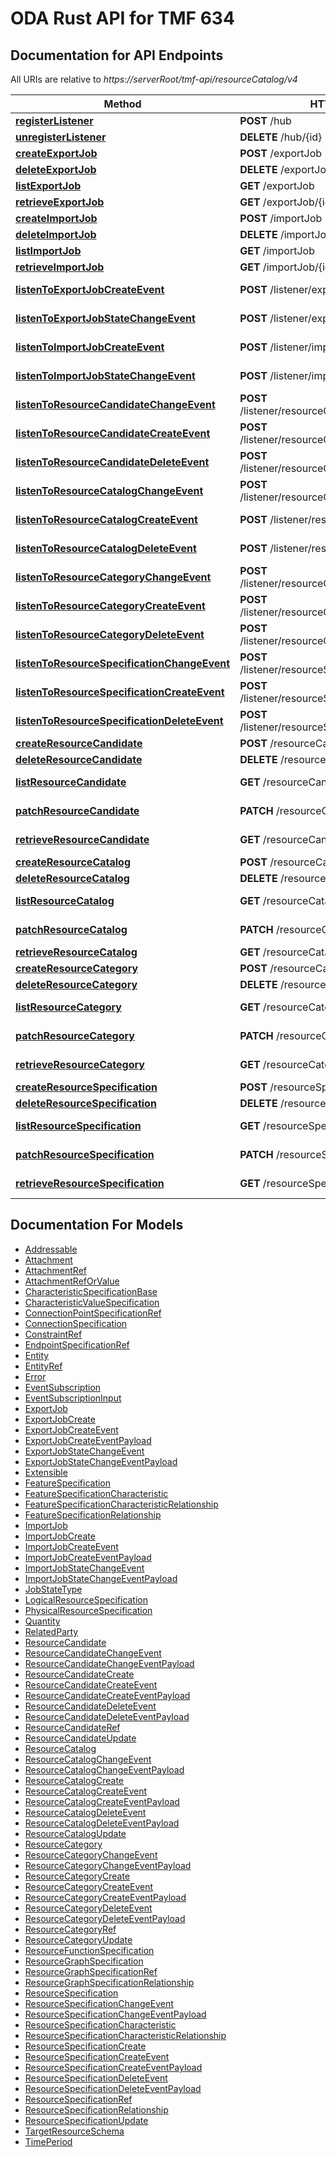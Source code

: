 # ODA Rust API for TMF 634

## Documentation for API Endpoints

All URIs are relative to *https://serverRoot/tmf-api/resourceCatalog/v4*

Method | HTTP request | Description
------------- | ------------- | -------------
[**registerListener**](docs/events_subscription_api.md#registerListener) | **POST** /hub | Register a listener
[**unregisterListener**](docs/events_subscription_api.md#unregisterListener) | **DELETE** /hub/{id} | Unregister a listener
[**createExportJob**](docs/export_job_api.md#createExportJob) | **POST** /exportJob | Creates a ExportJob
[**deleteExportJob**](docs/export_job_api.md#deleteExportJob) | **DELETE** /exportJob/{id} | Deletes a ExportJob
[**listExportJob**](docs/export_job_api.md#listExportJob) | **GET** /exportJob | List or find ExportJob objects
[**retrieveExportJob**](docs/export_job_api.md#retrieveExportJob) | **GET** /exportJob/{id} | Retrieves a ExportJob by ID
[**createImportJob**](docs/import_job_api.md#createImportJob) | **POST** /importJob | Creates a ImportJob
[**deleteImportJob**](docs/import_job_api.md#deleteImportJob) | **DELETE** /importJob/{id} | Deletes a ImportJob
[**listImportJob**](docs/import_job_api.md#listImportJob) | **GET** /importJob | List or find ImportJob objects
[**retrieveImportJob**](docs/import_job_api.md#retrieveImportJob) | **GET** /importJob/{id} | Retrieves a ImportJob by ID
[**listenToExportJobCreateEvent**](docs/notification_listeners_client_side_api.md#listenToExportJobCreateEvent) | **POST** /listener/exportJobCreateEvent | Client listener for entity ExportJobCreateEvent
[**listenToExportJobStateChangeEvent**](docs/notification_listeners_client_side_api.md#listenToExportJobStateChangeEvent) | **POST** /listener/exportJobStateChangeEvent | Client listener for entity ExportJobStateChangeEvent
[**listenToImportJobCreateEvent**](docs/notification_listeners_client_side_api.md#listenToImportJobCreateEvent) | **POST** /listener/importJobCreateEvent | Client listener for entity ImportJobCreateEvent
[**listenToImportJobStateChangeEvent**](docs/notification_listeners_client_side_api.md#listenToImportJobStateChangeEvent) | **POST** /listener/importJobStateChangeEvent | Client listener for entity ImportJobStateChangeEvent
[**listenToResourceCandidateChangeEvent**](docs/notification_listeners_client_side_api.md#listenToResourceCandidateChangeEvent) | **POST** /listener/resourceCandidateChangeEvent | Client listener for entity ResourceCandidateChangeEvent
[**listenToResourceCandidateCreateEvent**](docs/notification_listeners_client_side_api.md#listenToResourceCandidateCreateEvent) | **POST** /listener/resourceCandidateCreateEvent | Client listener for entity ResourceCandidateCreateEvent
[**listenToResourceCandidateDeleteEvent**](docs/notification_listeners_client_side_api.md#listenToResourceCandidateDeleteEvent) | **POST** /listener/resourceCandidateDeleteEvent | Client listener for entity ResourceCandidateDeleteEvent
[**listenToResourceCatalogChangeEvent**](docs/notification_listeners_client_side_api.md#listenToResourceCatalogChangeEvent) | **POST** /listener/resourceCatalogChangeEvent | Client listener for entity ResourceCatalogChangeEvent
[**listenToResourceCatalogCreateEvent**](docs/notification_listeners_client_side_api.md#listenToResourceCatalogCreateEvent) | **POST** /listener/resourceCatalogCreateEvent | Client listener for entity ResourceCatalogCreateEvent
[**listenToResourceCatalogDeleteEvent**](docs/notification_listeners_client_side_api.md#listenToResourceCatalogDeleteEvent) | **POST** /listener/resourceCatalogDeleteEvent | Client listener for entity ResourceCatalogDeleteEvent
[**listenToResourceCategoryChangeEvent**](docs/notification_listeners_client_side_api.md#listenToResourceCategoryChangeEvent) | **POST** /listener/resourceCategoryChangeEvent | Client listener for entity ResourceCategoryChangeEvent
[**listenToResourceCategoryCreateEvent**](docs/notification_listeners_client_side_api.md#listenToResourceCategoryCreateEvent) | **POST** /listener/resourceCategoryCreateEvent | Client listener for entity ResourceCategoryCreateEvent
[**listenToResourceCategoryDeleteEvent**](docs/notification_listeners_client_side_api.md#listenToResourceCategoryDeleteEvent) | **POST** /listener/resourceCategoryDeleteEvent | Client listener for entity ResourceCategoryDeleteEvent
[**listenToResourceSpecificationChangeEvent**](docs/notification_listeners_client_side_api.md#listenToResourceSpecificationChangeEvent) | **POST** /listener/resourceSpecificationChangeEvent | Client listener for entity ResourceSpecificationChangeEvent
[**listenToResourceSpecificationCreateEvent**](docs/notification_listeners_client_side_api.md#listenToResourceSpecificationCreateEvent) | **POST** /listener/resourceSpecificationCreateEvent | Client listener for entity ResourceSpecificationCreateEvent
[**listenToResourceSpecificationDeleteEvent**](docs/notification_listeners_client_side_api.md#listenToResourceSpecificationDeleteEvent) | **POST** /listener/resourceSpecificationDeleteEvent | Client listener for entity ResourceSpecificationDeleteEvent
[**createResourceCandidate**](docs/resource_candidate_api.md#createResourceCandidate) | **POST** /resourceCandidate | Creates a ResourceCandidate
[**deleteResourceCandidate**](docs/resource_candidate_api.md#deleteResourceCandidate) | **DELETE** /resourceCandidate/{id} | Deletes a ResourceCandidate
[**listResourceCandidate**](docs/resource_candidate_api.md#listResourceCandidate) | **GET** /resourceCandidate | List or find ResourceCandidate objects
[**patchResourceCandidate**](docs/resource_candidate_api.md#patchResourceCandidate) | **PATCH** /resourceCandidate/{id} | Updates partially a ResourceCandidate
[**retrieveResourceCandidate**](docs/resource_candidate_api.md#retrieveResourceCandidate) | **GET** /resourceCandidate/{id} | Retrieves a ResourceCandidate by ID
[**createResourceCatalog**](docs/resource_catalog_api.md#createResourceCatalog) | **POST** /resourceCatalog | Creates a ResourceCatalog
[**deleteResourceCatalog**](docs/resource_catalog_api.md#deleteResourceCatalog) | **DELETE** /resourceCatalog/{id} | Deletes a ResourceCatalog
[**listResourceCatalog**](docs/resource_catalog_api.md#listResourceCatalog) | **GET** /resourceCatalog | List or find ResourceCatalog objects
[**patchResourceCatalog**](docs/resource_catalog_api.md#patchResourceCatalog) | **PATCH** /resourceCatalog/{id} | Updates partially a ResourceCatalog
[**retrieveResourceCatalog**](docs/resource_catalog_api.md#retrieveResourceCatalog) | **GET** /resourceCatalog/{id} | Retrieves a ResourceCatalog by ID
[**createResourceCategory**](docs/resource_category_api.md#createResourceCategory) | **POST** /resourceCategory | Creates a ResourceCategory
[**deleteResourceCategory**](docs/resource_category_api.md#deleteResourceCategory) | **DELETE** /resourceCategory/{id} | Deletes a ResourceCategory
[**listResourceCategory**](docs/resource_category_api.md#listResourceCategory) | **GET** /resourceCategory | List or find ResourceCategory objects
[**patchResourceCategory**](docs/resource_category_api.md#patchResourceCategory) | **PATCH** /resourceCategory/{id} | Updates partially a ResourceCategory
[**retrieveResourceCategory**](docs/resource_category_api.md#retrieveResourceCategory) | **GET** /resourceCategory/{id} | Retrieves a ResourceCategory by ID
[**createResourceSpecification**](docs/resource_specification_api.md#createResourceSpecification) | **POST** /resourceSpecification | Creates a ResourceSpecification
[**deleteResourceSpecification**](docs/resource_specification_api.md#deleteResourceSpecification) | **DELETE** /resourceSpecification/{id} | Deletes a ResourceSpecification
[**listResourceSpecification**](docs/resource_specification_api.md#listResourceSpecification) | **GET** /resourceSpecification | List or find ResourceSpecification objects
[**patchResourceSpecification**](docs/resource_specification_api.md#patchResourceSpecification) | **PATCH** /resourceSpecification/{id} | Updates partially a ResourceSpecification
[**retrieveResourceSpecification**](docs/resource_specification_api.md#retrieveResourceSpecification) | **GET** /resourceSpecification/{id} | Retrieves a ResourceSpecification by ID


## Documentation For Models

 - [Addressable](docs/Addressable.md)
 - [Attachment](docs/Attachment.md)
 - [AttachmentRef](docs/AttachmentRef.md)
 - [AttachmentRefOrValue](docs/AttachmentRefOrValue.md)
 - [CharacteristicSpecificationBase](docs/CharacteristicSpecificationBase.md)
 - [CharacteristicValueSpecification](docs/CharacteristicValueSpecification.md)
 - [ConnectionPointSpecificationRef](docs/ConnectionPointSpecificationRef.md)
 - [ConnectionSpecification](docs/ConnectionSpecification.md)
 - [ConstraintRef](docs/ConstraintRef.md)
 - [EndpointSpecificationRef](docs/EndpointSpecificationRef.md)
 - [Entity](docs/Entity.md)
 - [EntityRef](docs/EntityRef.md)
 - [Error](docs/Error.md)
 - [EventSubscription](docs/EventSubscription.md)
 - [EventSubscriptionInput](docs/EventSubscriptionInput.md)
 - [ExportJob](docs/ExportJob.md)
 - [ExportJobCreate](docs/ExportJobCreate.md)
 - [ExportJobCreateEvent](docs/ExportJobCreateEvent.md)
 - [ExportJobCreateEventPayload](docs/ExportJobCreateEventPayload.md)
 - [ExportJobStateChangeEvent](docs/ExportJobStateChangeEvent.md)
 - [ExportJobStateChangeEventPayload](docs/ExportJobStateChangeEventPayload.md)
 - [Extensible](docs/Extensible.md)
 - [FeatureSpecification](docs/FeatureSpecification.md)
 - [FeatureSpecificationCharacteristic](docs/FeatureSpecificationCharacteristic.md)
 - [FeatureSpecificationCharacteristicRelationship](docs/FeatureSpecificationCharacteristicRelationship.md)
 - [FeatureSpecificationRelationship](docs/FeatureSpecificationRelationship.md)
 - [ImportJob](docs/ImportJob.md)
 - [ImportJobCreate](docs/ImportJobCreate.md)
 - [ImportJobCreateEvent](docs/ImportJobCreateEvent.md)
 - [ImportJobCreateEventPayload](docs/ImportJobCreateEventPayload.md)
 - [ImportJobStateChangeEvent](docs/ImportJobStateChangeEvent.md)
 - [ImportJobStateChangeEventPayload](docs/ImportJobStateChangeEventPayload.md)
 - [JobStateType](docs/JobStateType.md)
 - [LogicalResourceSpecification](docs/LogicalResourceSpecification.md)
 - [PhysicalResourceSpecification](docs/PhysicalResourceSpecification.md)
 - [Quantity](docs/Quantity.md)
 - [RelatedParty](docs/RelatedParty.md)
 - [ResourceCandidate](docs/ResourceCandidate.md)
 - [ResourceCandidateChangeEvent](docs/ResourceCandidateChangeEvent.md)
 - [ResourceCandidateChangeEventPayload](docs/ResourceCandidateChangeEventPayload.md)
 - [ResourceCandidateCreate](docs/ResourceCandidateCreate.md)
 - [ResourceCandidateCreateEvent](docs/ResourceCandidateCreateEvent.md)
 - [ResourceCandidateCreateEventPayload](docs/ResourceCandidateCreateEventPayload.md)
 - [ResourceCandidateDeleteEvent](docs/ResourceCandidateDeleteEvent.md)
 - [ResourceCandidateDeleteEventPayload](docs/ResourceCandidateDeleteEventPayload.md)
 - [ResourceCandidateRef](docs/ResourceCandidateRef.md)
 - [ResourceCandidateUpdate](docs/ResourceCandidateUpdate.md)
 - [ResourceCatalog](docs/ResourceCatalog.md)
 - [ResourceCatalogChangeEvent](docs/ResourceCatalogChangeEvent.md)
 - [ResourceCatalogChangeEventPayload](docs/ResourceCatalogChangeEventPayload.md)
 - [ResourceCatalogCreate](docs/ResourceCatalogCreate.md)
 - [ResourceCatalogCreateEvent](docs/ResourceCatalogCreateEvent.md)
 - [ResourceCatalogCreateEventPayload](docs/ResourceCatalogCreateEventPayload.md)
 - [ResourceCatalogDeleteEvent](docs/ResourceCatalogDeleteEvent.md)
 - [ResourceCatalogDeleteEventPayload](docs/ResourceCatalogDeleteEventPayload.md)
 - [ResourceCatalogUpdate](docs/ResourceCatalogUpdate.md)
 - [ResourceCategory](docs/ResourceCategory.md)
 - [ResourceCategoryChangeEvent](docs/ResourceCategoryChangeEvent.md)
 - [ResourceCategoryChangeEventPayload](docs/ResourceCategoryChangeEventPayload.md)
 - [ResourceCategoryCreate](docs/ResourceCategoryCreate.md)
 - [ResourceCategoryCreateEvent](docs/ResourceCategoryCreateEvent.md)
 - [ResourceCategoryCreateEventPayload](docs/ResourceCategoryCreateEventPayload.md)
 - [ResourceCategoryDeleteEvent](docs/ResourceCategoryDeleteEvent.md)
 - [ResourceCategoryDeleteEventPayload](docs/ResourceCategoryDeleteEventPayload.md)
 - [ResourceCategoryRef](docs/ResourceCategoryRef.md)
 - [ResourceCategoryUpdate](docs/ResourceCategoryUpdate.md)
 - [ResourceFunctionSpecification](docs/ResourceFunctionSpecification.md)
 - [ResourceGraphSpecification](docs/ResourceGraphSpecification.md)
 - [ResourceGraphSpecificationRef](docs/ResourceGraphSpecificationRef.md)
 - [ResourceGraphSpecificationRelationship](docs/ResourceGraphSpecificationRelationship.md)
 - [ResourceSpecification](docs/ResourceSpecification.md)
 - [ResourceSpecificationChangeEvent](docs/ResourceSpecificationChangeEvent.md)
 - [ResourceSpecificationChangeEventPayload](docs/ResourceSpecificationChangeEventPayload.md)
 - [ResourceSpecificationCharacteristic](docs/ResourceSpecificationCharacteristic.md)
 - [ResourceSpecificationCharacteristicRelationship](docs/ResourceSpecificationCharacteristicRelationship.md)
 - [ResourceSpecificationCreate](docs/ResourceSpecificationCreate.md)
 - [ResourceSpecificationCreateEvent](docs/ResourceSpecificationCreateEvent.md)
 - [ResourceSpecificationCreateEventPayload](docs/ResourceSpecificationCreateEventPayload.md)
 - [ResourceSpecificationDeleteEvent](docs/ResourceSpecificationDeleteEvent.md)
 - [ResourceSpecificationDeleteEventPayload](docs/ResourceSpecificationDeleteEventPayload.md)
 - [ResourceSpecificationRef](docs/ResourceSpecificationRef.md)
 - [ResourceSpecificationRelationship](docs/ResourceSpecificationRelationship.md)
 - [ResourceSpecificationUpdate](docs/ResourceSpecificationUpdate.md)
 - [TargetResourceSchema](docs/TargetResourceSchema.md)
 - [TimePeriod](docs/TimePeriod.md)
